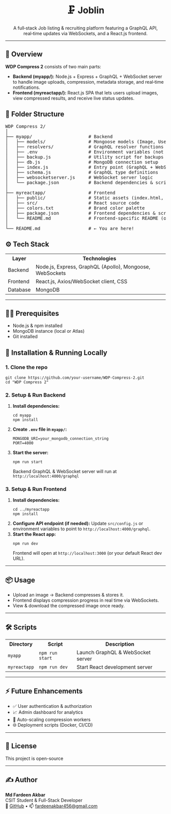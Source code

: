 <!-- README.md for a Full-Stack WDP Compress 2 Project -->

<h1 align="center">🗜️ Joblin</h1>
<p align="center">
  A full‑stack Job listing & recruiting platform featuring a GraphQL API, real‑time updates via WebSockets, and a React.js frontend.
</p>
<hr>

<h2>📌 Overview</h2>
<p>
  <strong>WDP Compress 2</strong> consists of two main parts:
  <ul>
    <li><strong>Backend (myapp/):</strong> Node.js + Express + GraphQL + WebSocket server to handle image uploads, compression, metadata storage, and real‑time notifications.</li>
    <li><strong>Frontend (myreactapp/):</strong> React.js SPA that lets users upload images, view compressed results, and receive live status updates.</li>
  </ul>
</p>

<h2>📁 Folder Structure</h2>
<pre>
WDP Compress 2/
│
├── myapp/                     # Backend
│   ├── models/                # Mongoose models (Image, User, etc.)
│   ├── resolvers/             # GraphQL resolver functions
│   ├── .env                   # Environment variables (not committed)
│   ├── backup.js              # Utility script for backups
│   ├── db.js                  # MongoDB connection setup
│   ├── index.js               # Entry point (GraphQL + WebSocket server)
│   ├── schema.js              # GraphQL type definitions
│   ├── websocketserver.js     # WebSocket server logic
│   └── package.json           # Backend dependencies & scripts
│
├── myreactapp/                # Frontend
│   ├── public/                # Static assets (index.html, favicon, etc.)
│   ├── src/                   # React source code
│   ├── colors.txt             # Brand color palette
│   ├── package.json           # Frontend dependencies & scripts
│   └── README.md              # Frontend‑specific README (optional)
│
└── README.md                  # ← You are here!
</pre>

<h2>⚙️ Tech Stack</h2>
<table>
  <tr><th>Layer</th><th>Technologies</th></tr>
  <tr><td>Backend</td><td>Node.js, Express, GraphQL (Apollo), Mongoose, WebSockets</td></tr>
  <tr><td>Frontend</td><td>React.js, Axios/WebSocket client, CSS</td></tr>
  <tr><td>Database</td><td>MongoDB</td></tr>
</table>

<hr>

<h2>🧑‍💻 Prerequisites</h2>
<ul>
  <li>Node.js & npm installed</li>
  <li>MongoDB instance (local or Atlas)</li>
  <li>Git installed</li>
</ul>

<h2>🚀 Installation & Running Locally</h2>

<h3>1. Clone the repo</h3>
<pre><code>git clone https://github.com/your-username/WDP-Compress-2.git
cd "WDP Compress 2"</code></pre>

<h3>2. Setup & Run Backend</h3>
<ol>
  <li><strong>Install dependencies:</strong>
    <pre><code>cd myapp
npm install</code></pre>
  </li>
  <li><strong>Create <code>.env</code> file in <code>myapp/</code>:</strong>
    <pre><code>MONGODB_URI=your_mongodb_connection_string
PORT=4000</code></pre>
  </li>
  <li><strong>Start the server:</strong>
    <pre><code>npm run start</code></pre>
    <p>Backend GraphQL & WebSocket server will run at <code>http://localhost:4000/graphql</code></p>
  </li>
</ol>

<h3>3. Setup & Run Frontend</h3>
<ol>
  <li><strong>Install dependencies:</strong>
    <pre><code>cd ../myreactapp
npm install</code></pre>
  </li>
  <li><strong>Configure API endpoint (if needed):</strong>  
    Update <code>src/config.js</code> or environment variables to point to <code>http://localhost:4000/graphql</code>.
  </li>
  <li><strong>Start the React app:</strong>
    <pre><code>npm run dev</code></pre>
    <p>Frontend will open at <code>http://localhost:3000</code> (or your default React dev URL).</p>
  </li>
</ol>

<hr>

<h2>📦 Usage</h2>
<ul>
  <li>Upload an image → Backend compresses & stores it.</li>
  <li>Frontend displays compression progress in real time via WebSockets.</li>
  <li>View & download the compressed image once ready.</li>
</ul>

<hr>

<h2>🛠️ Scripts</h2>
<table>
  <tr><th>Directory</th><th>Script</th><th>Description</th></tr>
  <tr><td><code>myapp</code></td><td><code>npm run start</code></td><td>Launch GraphQL & WebSocket server</td></tr>
  <tr><td><code>myreactapp</code></td><td><code>npm run dev</code></td><td>Start React development server</td></tr>
</table>

<hr>

<h2>⚡ Future Enhancements</h2>
<ul>
  <li>✅ User authentication & authorization</li>
  <li>📈 Admin dashboard for analytics</li>
  <li>🔄 Auto-scaling compression workers</li>
  <li>🌐 Deployment scripts (Docker, CI/CD)</li>
</ul>

<hr>

<h2>📄 License</h2>
<p>This project is open-source</p>

<hr>

<h2>✍️ Author</h2>
<p>
  <strong>Md Fardeen Akbar</strong><br>
  CSIT Student & Full-Stack Developer<br>
  🔗 <a href="https://github.com/MdFardeenAkbar">GitHub</a> • 📫 <a href="mailto:fardeenakbar456@gmail.com">fardeenakbar456@gmail.com</a>
</p>
